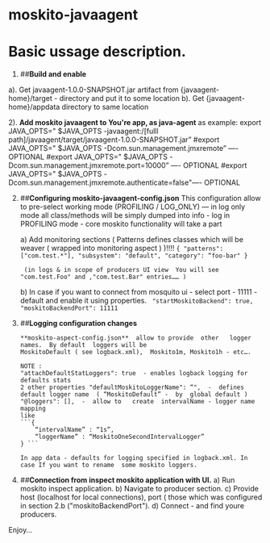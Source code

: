 moskito-javaagent
=================


# Basic ussage description.

1) ##**Build and enable**

  a). Get javaagent-1.0.0-SNAPSHOT.jar  artifact from {javaagent-home}/target - directory  and   put it to  some location
  b). Get {javaagent-home}/appdata  directory to same location

2). **Add  moskito javaagent to You're app, as  java-agent**
   	as example:
			export JAVA_OPTS=" $JAVA_OPTS -javaagent:/[fulll   path]/javaagent/target/javaagent-1.0.0-SNAPSHOT.jar”
			#export JAVA_OPTS=" $JAVA_OPTS -Dcom.sun.management.jmxremote”     —- OPTIONAL
			#export JAVA_OPTS=" $JAVA_OPTS -Dcom.sun.management.jmxremote.port=10000” —- OPTIONAL
			#export JAVA_OPTS=" $JAVA_OPTS -Dcom.sun.management.jmxremote.authenticate=false"—- OPTIONAL


2) ##**Configuring moskito-javaagent-config.json**
     This configuration allow to pre-select   working mode (PROFILING / LOG_ONLY)  — in log only mode all   class/methods  will be simply dumped into  info - log
  	 in PROFILING mode - core  moskito functionality will  take a part

	a) Add monitoring sections ( Patterns  defines classes which will be weaver ( wrapped into monitoring aspect ) )!!!!
        ```{
            "patterns": ["com.test.*"],
            "subsystem": "default",
            "category": “foo-bar"
        }```

		(in logs & in scope of producers UI view  You will see "com.test.Foo" and ,"com.test.Bar" entries…… )

	b)	In case if you want to connect  from  mosquito ui - select   port  - 11111 - default and  enable  it  using  properties.
 			``` "startMoskitoBackend": true,
  			 "moskitoBackendPort": 11111```

3)  ##**Logging configuration changes**

		**moskito-aspect-config.json**  allow to provide  other   logger names.  By default  loggers will be
		MoskitoDefault ( see logback.xml),  Moskito1m, Moskito1h - etc….

		NOTE :
 		"attachDefaultStatLoggers": true  - enables logback logging for defaults stats
		2 other properties "defaultMoskitoLoggerName": “",  -  defines default logger name  ( “MoskitoDefault” -  by  global default )
		"@loggers": [],  -  allow to   create  intervalName - logger name mapping
 		like
 		```{
 			“intervalName” : “1s”,
			“loggerName” : “MoskitoOneSecondIntervalLogger”
		} ```

		In app data - defaults for logging specified in logback.xml. In case If you want to rename  some moskito loggers.

4) ##**Connection from inspect moskito application with UI.**
    a) Run moskito inspect application.
    b) Navigate to producer section.
    c) Provide host (localhost for local connections), port ( those  which was configured in section 2.b ("moskitoBackendPort").
    d) Connect - and find youre producers.

Enjoy…